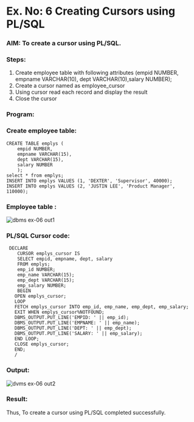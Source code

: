 # Ex. No: 6 Creating Cursors using PL/SQL

### AIM: To create a cursor using PL/SQL.

### Steps:
1. Create employee table with following attributes (empid NUMBER, empname VARCHAR(10), dept VARCHAR(10),salary NUMBER);
2. Create a cursor named as employee_cursor
3. Using cursor read each record and display the result
4. Close the cursor

### Program:
### Create employee table:
```
CREATE TABLE emplys (
    empid NUMBER,
    empname VARCHAR(15),
    dept VARCHAR(15),
    salary NUMBER
    );
select * from emplys;
INSERT INTO emplys VALUES (1, 'DEXTER', 'Supervisor', 40000);
INSERT INTO emplys VALUES (2, 'JUSTIN LEE', 'Product Manager', 110000);
```

### Employee table :
![dbms ex-06 out1](https://github.com/SudharsanamRK/Ex-no-6-Creating-Cursors-using-PL-SQL/assets/115523484/e0cffd53-aa3c-42fa-ba65-2186fa501f23)


### PL/SQL Cursor code:
```
 DECLARE
    CURSOR emplys_cursor IS
    SELECT empid, empname, dept, salary
    FROM emplys;
    emp_id NUMBER;
    emp_name VARCHAR(15);
    emp_dept VARCHAR(15);
    emp_salary NUMBER;
    BEGIN
   OPEN emplys_cursor;
   LOOP
   FETCH emplys_cursor INTO emp_id, emp_name, emp_dept, emp_salary;
   EXIT WHEN emplys_cursor%NOTFOUND;
   DBMS_OUTPUT.PUT_LINE('EMPID: ' || emp_id);
   DBMS_OUTPUT.PUT_LINE('EMPNAME: ' || emp_name);
   DBMS_OUTPUT.PUT_LINE('DEPT: ' || emp_dept);
   DBMS_OUTPUT.PUT_LINE('SALARY: ' || emp_salary);
   END LOOP;
   CLOSE emplys_cursor;
   END;
   /
```

### Output:
![dvms ex-06 out2](https://github.com/SudharsanamRK/Ex-no-6-Creating-Cursors-using-PL-SQL/assets/115523484/3bf08619-0671-4ab4-bf54-2dd1139833a8)

### Result:
Thus, To create a cursor using PL/SQL completed successfully.
